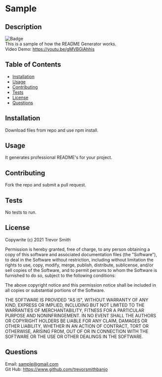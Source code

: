# Sample
  ## Description
  ![Badge](https://img.shields.io/badge/license-GNUv3.0-green)<br>
  This is a sample of how the README Generator works.<br>
  Video Demo: https://youtu.be/gMVBGiAhhis
  ## Table of Contents
  * [Installation](#Installation)
  * [Usage](#Usage)
  * [Contributing](#Contributing)
  * [Tests](#Tests)
  * [License](#License)
  * [Questions](#Questions)
  ## Installation
  Download files from repo and use npm install.
  ## Usage
  It generates professional README's for your project.
  ## Contributing
  Fork the repo and submit a pull request.
  ## Tests
  No tests to run.
  ## License
  Copywrite (c) 2021 Trevor Smith

  Permission is hereby granted, free of charge, to any person obtaining a copy of this software and associated documentation files (the "Software"), to deal in the Software without restriction, including without limitation the rights to use, copy, modify, merge, publish, distribute, sublicense, and/or sell copies of the Software, and to permit persons to whom the Software is furnished to do so, subject to the following conditions:

  The above copyright notice and this permission notice shall be included in all copies or substantial portions of the Software.
  
  THE SOFTWARE IS PROVIDED "AS IS", WITHOUT WARRANTY OF ANY KIND, EXPRESS OR IMPLIED, INCLUDING BUT NOT LIMITED TO THE WARRANTIES OF MERCHANTABILITY, FITNESS FOR A PARTICULAR PURPOSE AND NONINFRINGEMENT. IN NO EVENT SHALL THE AUTHORS OR COPYRIGHT HOLDERS BE LIABLE FOR ANY CLAIM, DAMAGES OR OTHER LIABILITY, WHETHER IN AN ACTION OF CONTRACT, TORT OR OTHERWISE, ARISING FROM, OUT OF OR IN CONNECTION WITH THE SOFTWARE OR THE USE OR OTHER DEALINGS IN THE SOFTWARE.
  ## Questions
  Email: sample@gmail.com<br>
  Git Hub: https://www.github.com/trevorsmithbanjo
